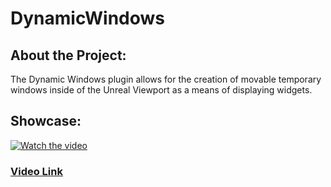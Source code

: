 # DynamicWindows
## About the Project:
The Dynamic Windows plugin allows for the creation of movable temporary windows inside of the Unreal Viewport as a means of displaying widgets.

## Showcase:
[![Watch the video](https://img.youtube.com/vi/rMwcBiPgJew/maxresdefault.jpg)](https://youtu.be/rMwcBiPgJew)

### [Video Link](https://youtu.be/rMwcBiPgJew)
